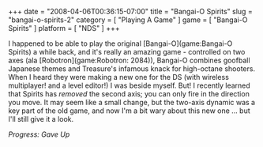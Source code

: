 +++
date = "2008-04-06T00:36:15-07:00"
title = "Bangai-O Spirits"
slug = "bangai-o-spirits-2"
category = [ "Playing A Game" ]
game = [ "Bangai-O Spirits" ]
platform = [ "NDS" ]
+++

I happened to be able to play the original [Bangai-O](game:Bangai-O Spirits) a while back, and it's really an amazing game - controlled on two axes (ala [Robotron](game:Robotron: 2084)), Bangai-O combines goofball Japanese themes and Treasure's infamous knack for high-octane shooters.  When I heard they were making a new one for the DS (with wireless multiplayer!  and a level editor!) I was beside myself.  But! I recently learned that Spirits has <i>removed</i> the second axis; you can only fire in the direction you move.  It may seem like a small change, but the two-axis dynamic was a key part of the old game, and now I'm a bit wary about this new one ... but I'll still give it a look.

<i>Progress: Gave Up</i>